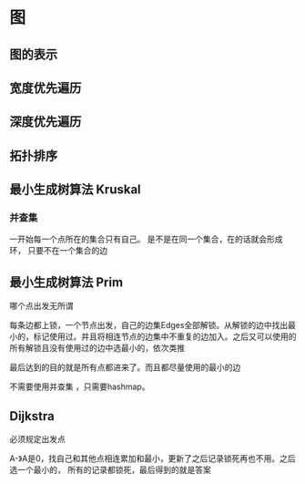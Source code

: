 # 图

## 图的表示

## 宽度优先遍历

## 深度优先遍历

## 拓扑排序

## 最小生成树算法 Kruskal

### 并查集
一开始每一个点所在的集合只有自己。
是不是在同一个集合，在的话就会形成环，
只要不在一个集合的边

## 最小生成树算法 Prim
哪个点出发无所谓

每条边都上锁，一个节点出发，自己的边集Edges全部解锁。从解锁的边中找出最小的，标记使用过。并且将相连节点的边集中不重复的边加入。之后又可以使用的所有解锁且没有使用过的边中选最小的，依次类推

最后达到的目的就是所有点都进来了。而且都尽量使用的最小的边

不需要使用并查集 ，只需要hashmap。

## Dijkstra
必须规定出发点

A-》A是0，找自己和其他点相连累加和最小，更新了之后记录锁死再也不用。之后选一个最小的，
所有的记录都锁死，最后得到的就是答案
